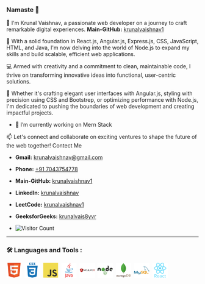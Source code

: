 ### Namaste :pray:

👋 I'm Krunal Vaishnav, a passionate web developer on a journey to craft remarkable digital experiences.
 **Main-GitHub:** [krunalvaishnav1](https://github.com/krunalvaishnav)


🚀 With a solid foundation in React.js, Angular.js, Express.js, CSS, JavaScript, HTML, and Java, I'm now delving into the world of Node.js to expand my skills and build scalable, efficient web applications.

💻 Armed with creativity and a commitment to clean, maintainable code, I thrive on transforming innovative ideas into functional, user-centric solutions.

🌟 Whether it's crafting elegant user interfaces with Angular.js, styling with precision using CSS and Bootstrep, or optimizing performance with Node.js, I'm dedicated to pushing the boundaries of web development and creating impactful projects.

- 🔭 I’m currently working on Mern Stack

📫 Let's connect and collaborate on exciting ventures to shape the future of the web together!
Contect Me

- **Gmail:** [krunalvaishnav@gmail.com](mailto:krunalvaishnav@gmail.com)
- **Phone:** [+91 7043754778](tel:+7043754778)
- **Main-GitHub:** [krunalvaishnav1](https://github.com/krunalvaishnav)
- **LinkedIn:** [krunalvaishnav](https://www.linkedin.com/in/krunalvaishnav/)
- **LeetCode:** [krunalvaishnav1](https://leetcode.com/u/krunalvaishnav/)
- **GeeksforGeeks:** [krunalvais8yvr](https://www.geeksforgeeks.org/user/krunalvais8yvr/)




- ![Visitor Count](https://komarev.com/ghpvc/?username=krunalvaishnav1&color=brightgreen)


---

### :hammer_and_wrench: Languages and Tools :
<div>
  <img src="https://github.com/devicons/devicon/blob/master/icons/html5/html5-original.svg" title="HTML5" alt="HTML" width="40" height="40"/>&nbsp;
  <img src="https://github.com/devicons/devicon/blob/master/icons/css3/css3-plain-wordmark.svg"  title="CSS3" alt="CSS" width="40" height="40"/>&nbsp;
  <img src="https://github.com/devicons/devicon/blob/master/icons/javascript/javascript-original.svg" title="JavaScript" alt="JavaScript" width="40" height="40"/>&nbsp;
  <img src="https://github.com/devicons/devicon/blob/master/icons/java/java-original-wordmark.svg" title="Java" alt="Java" width="40" height="40"/>&nbsp;
  <img src="https://github.com/devicons/devicon/blob/master/icons/angularjs/angularjs-original-wordmark.svg" title="AngularJs" alt="AngularJs" width="40" height="40"/>&nbsp;
  <img src="https://github.com/devicons/devicon/blob/master/icons/nodejs/nodejs-original-wordmark.svg" title="NodeJS" alt="NodeJS" width="40" height="40"/>&nbsp;
  <img src="https://github.com/devicons/devicon/blob/master/icons/mongodb/mongodb-original-wordmark.svg" title="MongoDB" alt="MongoDB" width="40" height="40"/>&nbsp;
  <img src="https://github.com/devicons/devicon/blob/master/icons/mysql/mysql-original-wordmark.svg" title="MySQL"  alt="MySQL" width="40" height="40"/>&nbsp;
  <img src="https://github.com/devicons/devicon/blob/master/icons/react/react-original-wordmark.svg" title="React" alt="React" width="40" height="40"/>&nbsp;
</div>
